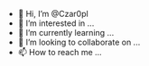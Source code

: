 - 👋 Hi, I’m @Czar0pl
- 👀 I’m interested in ...
- 🌱 I’m currently learning ...
- 💞️ I’m looking to collaborate on ...
- 📫 How to reach me ...

<!---
Czar0pl/Czar0pl is a ✨ special ✨ repository because its `README.md` (this file) appears on your GitHub profile.
You can click the Preview link to take a look at your changes.
--->
